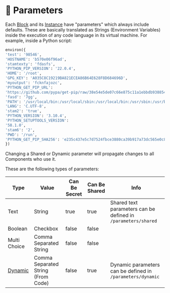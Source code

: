 # 📓 Parameters

Each [Block](../projects.md) and its [Instance](../instances/) have "parameters" which always include defaults. These are basically translated as Strings (Environment Variables) inside the execution of any code language in its virtual machine. For example, inside a Python script:

```python
environ({
'test': '98546', 
'HOSTNAME': 'b570e06f96ad', 
'stamtexty': 'fdasfs', 
'PYTHON_PIP_VERSION': '22.0.4', 
'HOME': '/root', 
'GPG_KEY': 'A035C8C19219BA821ECEA86B64E628F8D684696D', 
'myoutput': 'fcknfajozc', 
'PYTHON_GET_PIP_URL': 
'https://github.com/pypa/get-pip/raw/38e54e5de07c66e875c11a1ebbdb938854625dd8/public/get-pip.py', 
'fasd': '7gg', 
'PATH': '/usr/local/bin:/usr/local/sbin:/usr/local/bin:/usr/sbin:/usr/bin:/sbin:/bin', 
'LANG': 'C.UTF-8', 
'stam2': 'true', 
'PYTHON_VERSION': '3.10.4', 
'PYTHON_SETUPTOOLS_VERSION': 
'58.1.0', 
'stam6': '2', 
'PWD': '/run', 
'PYTHON_GET_PIP_SHA256': 'e235c437e5c7d7524fbce3880ca39b917a73dc565e0c813465b7a7a329bb279a'
})
```

Changing a Shared or Dynamic parameter will propagate changes to all Components who use it.

These are the following types of parameters:

<table><thead><tr><th>Type</th><th>Value</th><th data-type="checkbox">Can Be Secret</th><th data-type="checkbox">Can Be Shared</th><th>Info</th></tr></thead><tbody><tr><td>Text</td><td>String</td><td>true</td><td>true</td><td>Shared text parameters can be defined in <code>/parameters/shared</code></td></tr><tr><td>Boolean</td><td>Checkbox</td><td>false</td><td>false</td><td></td></tr><tr><td>Multi Choice</td><td>Comma Separated String</td><td>false</td><td>false</td><td></td></tr><tr><td><a href="dynamic.md">Dynamic</a></td><td>Comma Separated String (From Code)</td><td>false</td><td>true</td><td>Dynamic parameters can be defined in <code>/parameters/dynamic</code></td></tr></tbody></table>

